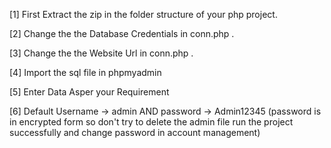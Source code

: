 [1] First Extract the zip in the folder structure of your php project.

[2] Change the the Database Credentials in conn.php .

[3] Change the the Website Url in conn.php .

[4] Import the sql file in phpmyadmin

[5] Enter Data Asper your Requirement

[6] Default Username -> admin AND password -> Admin12345 (password is in encrypted form so don't try to delete the admin file run the project successfully and change password in account management)
